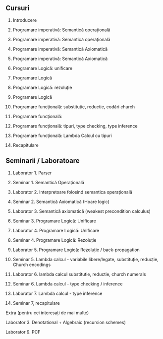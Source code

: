 ## Cursuri

1. Introducere

2. Programare imperativă: Semantică operațională

3. Programare imperativă: Semantică operațională

4. Programare imperativă: Semantică Axiomatică

5. Programare imperativă: Semantică Axiomatică

6. Programare Logică: unificare

7. Programare Logică

8. Programare Logică: rezoluție

9. Programare Logică

10. Programare funcțională: substitutie, reductie, codări church

11. Programare funcțională: 

12. Programare funcțională: tipuri, type checking, type inference

13. Programare funcțională: Lambda Calcul cu tipuri

14. Recapitulare

## Seminarii / Laboratoare

1. Laborator 1. Parser

2. Seminar 1. Semantică Operațională

3. Laborator 2. Interpretoare folosind semantica operațională

4. Seminar 2. Semantică Axiomatică (Hoare logic)

5. Laborator 3. Semantică axiomatică (weakest precondition calculus)

6. Seminar 3. Programare Logică: Unificare

7. Laborator 4. Programare Logică: Unificare

8. Seminar 4. Programare Logică: Rezoluție

9. Laborator 5. Programare Logică: Rezoluție / back-propagation

10. Seminar 5. Lambda calcul - variabile libere/legate, substituție, reducție, Church encodings 

11. Laborator 6. lambda calcul substitutie, reductie, church numerals

12. Seminar 6. Lambda calcul - type checking / inference

13. Laborator 7.  Lambda calcul - type inference

14. Seminar 7, recapitulare




Extra (pentru cei interesați de mai multe)

Laborator 3. Denotational + Algebraic (recursion schemes)

Laborator 9. PCF


